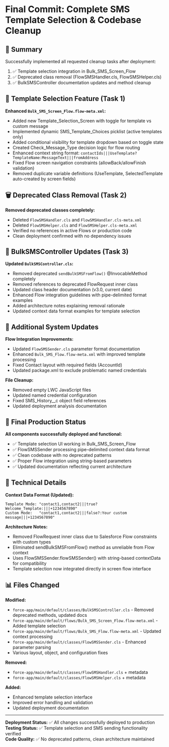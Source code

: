 # Final Commit: Complete SMS Template Selection & Codebase Cleanup

## 🎯 Summary
Successfully implemented all requested cleanup tasks after deployment:
1. ✅ Template selection integration in Bulk_SMS_Screen_Flow
2. ✅ Deprecated class removal (FlowSMSHandler.cls, FlowSMSHelper.cls) 
3. ✅ BulkSMSController documentation updates and method cleanup

## 🔧 Template Selection Feature (Task 1)
**Enhanced `Bulk_SMS_Screen_Flow.flow-meta.xml`:**
- Added new Template_Selection_Screen with toggle for template vs custom message
- Implemented dynamic SMS_Template_Choices picklist (active templates only)
- Added conditional visibility for template dropdown based on toggle state
- Created Check_Message_Type decision logic for flow routing
- Enhanced context string format: `contactIds|||UseTemplate?TemplateName:MessageText|||fromAddress`
- Fixed Flow screen navigation constraints (allowBack/allowFinish validation)
- Removed duplicate variable definitions (UseTemplate, SelectedTemplate auto-created by screen fields)

## 🗑️ Deprecated Class Removal (Task 2)
**Removed deprecated classes completely:**
- Deleted `FlowSMSHandler.cls` and `FlowSMSHandler.cls-meta.xml`
- Deleted `FlowSMSHelper.cls` and `FlowSMSHelper.cls-meta.xml`  
- Verified no references in active Flows or production code
- Clean deployment confirmed with no dependency issues

## 📝 BulkSMSController Updates (Task 3)
**Updated `BulkSMSController.cls`:**
- Removed deprecated `sendBulkSMSFromFlow()` @InvocableMethod completely
- Removed references to deprecated FlowRequest inner class
- Updated class header documentation (v3.0, current date)
- Enhanced Flow integration guidelines with pipe-delimited format examples
- Added architecture notes explaining removal rationale
- Updated context data format examples for template selection

## 🔄 Additional System Updates
**Flow Integration Improvements:**
- Updated `FlowSMSSender.cls` parameter format documentation
- Enhanced `Bulk_SMS_Flow.flow-meta.xml` with improved template processing
- Fixed Contact layout with required fields (AccountId)
- Updated package.xml to exclude problematic named credentials

**File Cleanup:**
- Removed empty LWC JavaScript files
- Updated named credential configuration
- Fixed SMS_History__c object field references
- Updated deployment analysis documentation

## 🎉 Final Production Status
**All components successfully deployed and functional:**
- ✅ Template selection UI working in Bulk_SMS_Screen_Flow
- ✅ FlowSMSSender processing pipe-delimited context data format
- ✅ Clean codebase with no deprecated patterns
- ✅ Proper Flow integration using string-based parameters
- ✅ Updated documentation reflecting current architecture

## 🧪 Technical Details
**Context Data Format (Updated):**
```
Template Mode: "contact1,contact2|||true?Welcome_Template:|||+1234567890"
Custom Mode:   "contact1,contact2|||false?:Your custom message|||+1234567890"
```

**Architecture Notes:**
- Removed FlowRequest inner class due to Salesforce Flow constraints with custom types
- Eliminated sendBulkSMSFromFlow() method as unreliable from Flow context
- Uses FlowSMSSender.flowSMSSender() with string-based contextData for compatibility
- Template selection now integrated directly in screen flow interface

## 📊 Files Changed
**Modified:**
- `force-app/main/default/classes/BulkSMSController.cls` - Removed deprecated methods, updated docs
- `force-app/main/default/flows/Bulk_SMS_Screen_Flow.flow-meta.xml` - Added template selection
- `force-app/main/default/flows/Bulk_SMS_Flow.flow-meta.xml` - Updated context processing
- `force-app/main/default/classes/FlowSMSSender.cls` - Enhanced parameter parsing
- Various layout, object, and configuration fixes

**Removed:**
- `force-app/main/default/classes/FlowSMSHandler.cls` + metadata
- `force-app/main/default/classes/FlowSMSHelper.cls` + metadata

**Added:**
- Enhanced template selection interface
- Improved error handling and validation
- Updated deployment documentation

---
**Deployment Status:** ✅ All changes successfully deployed to production
**Testing Status:** ✅ Template selection and SMS sending functionality verified  
**Code Quality:** ✅ No deprecated patterns, clean architecture maintained
